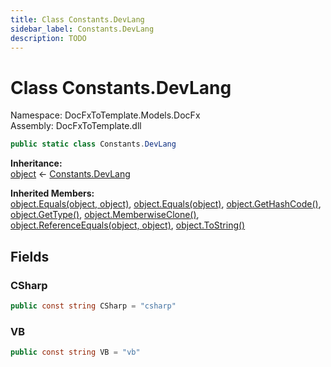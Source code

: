 ```yaml
---
title: Class Constants.DevLang
sidebar_label: Constants.DevLang
description: TODO
---
```


# Class Constants.DevLang
Namespace: DocFxToTemplate.Models.DocFx   
Assembly: DocFxToTemplate.dll
    
   

```csharp title="T:\Projekty\DocFxToTemplate\src\DocFxToTemplate\Models\DocFx\Constants.cs#102" 
public static class Constants.DevLang
```

**Inheritance:**   
[object](https://learn.microsoft.com/dotnet/api/system.object) &lt;- 
[Constants.DevLang](../DocFxToTemplate.Models.DocFx/Constants.DevLang)   

**Inherited Members:**   
[object.Equals(object, object)](https://learn.microsoft.com/dotnet/api/system.object.equals#system-object-equals(system-object-system-object)), [object.Equals(object)](https://learn.microsoft.com/dotnet/api/system.object.equals#system-object-equals(system-object)), [object.GetHashCode()](https://learn.microsoft.com/dotnet/api/system.object.gethashcode), [object.GetType()](https://learn.microsoft.com/dotnet/api/system.object.gettype), [object.MemberwiseClone()](https://learn.microsoft.com/dotnet/api/system.object.memberwiseclone), [object.ReferenceEquals(object, object)](https://learn.microsoft.com/dotnet/api/system.object.referenceequals), [object.ToString()](https://learn.microsoft.com/dotnet/api/system.object.tostring)   

   

   

## Fields
### CSharp
   
```csharp title="T:\Projekty\DocFxToTemplate\src\DocFxToTemplate\Models\DocFx\Constants.cs#104"
public const string CSharp = "csharp"
```
### VB
   
```csharp title="T:\Projekty\DocFxToTemplate\src\DocFxToTemplate\Models\DocFx\Constants.cs#105"
public const string VB = "vb"
```
   

   

   

   

   
